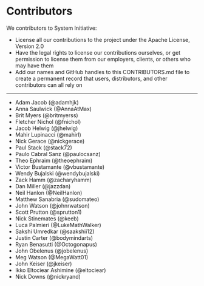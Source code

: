 # Contributors

We contributors to System Initiative:

* License all our contributions to the project under the Apache License, Version 2.0
* Have the legal rights to license our contributions ourselves, or get permission to license them from our employers, clients, or others who may have them
* Add our names and GitHub handles to this CONTRIBUTORS.md file to create a permanent record that users, distributors, and other contributors can all rely on

-----------
* Adam Jacob (@adamhjk)
* Anna Saulwick (@AnnaAtMax)
* Brit Myers (@britmyerss)
* Fletcher Nichol (@fnichol)
* Jacob Helwig (@jhelwig)
* Mahir Lupinacci (@mahirl)
* Nick Gerace (@nickgerace)
* Paul Stack (@stack72)
* Paulo Cabral Sanz (@paulocsanz)
* Theo Ephraim (@theoephraim)
* Victor Bustamante (@vbustamante)
* Wendy Bujalski (@wendybujalski)
* Zack Hamm (@zacharyhamm)
* Dan Miller (@jazzdan)
* Neil Hanlon (@NeilHanlon)
* Matthew Sanabria (@sudomateo)
* John Watson (@johnrwatson)
* Scott Prutton (@sprutton1)
* Nick Stinemates (@keeb)
* Luca Palmieri (@LukeMathWalker)
* Sakshi Umredkar (@saakshii12)
* Justin Carter (@bodymindarts)
* Ryan Benasutti (@Octogonapus)
* John Obelenus (@jobelenus)
* Meg Watson (@MegaWatt01)
* John Keiser (@jkeiser)
* Ikko Eltociear Ashimine (@eltociear)
* Nick Downs (@nickryand)
